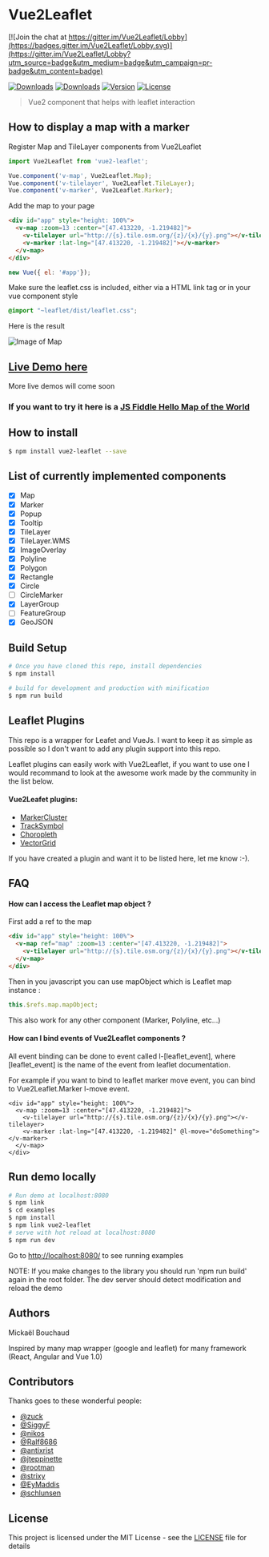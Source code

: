 # Vue2Leaflet

[![Join the chat at https://gitter.im/Vue2Leaflet/Lobby](https://badges.gitter.im/Vue2Leaflet/Lobby.svg)](https://gitter.im/Vue2Leaflet/Lobby?utm_source=badge&utm_medium=badge&utm_campaign=pr-badge&utm_content=badge)

<a href="https://travis-ci.org/KoRiGaN/Vue2Leaflet"><img src="https://travis-ci.org/KoRiGaN/Vue2Leaflet.svg?branch=master" alt="Downloads"></a>
<a href="https://www.npmjs.com/package/vue2-leaflet"><img src="https://img.shields.io/npm/dt/vue2-leaflet.svg" alt="Downloads"></a>
<a href="https://www.npmjs.com/package/vue2-leaflet"><img src="https://img.shields.io/npm/v/vue2-leaflet.svg" alt="Version"></a>
<a href="https://www.npmjs.com/package/vue2-leaflet"><img src="https://img.shields.io/npm/l/vue2-leaflet.svg" alt="License"></a>


> Vue2 component that helps with leaflet interaction


## How to display a map with a marker

Register Map and TileLayer components from Vue2Leaflet
``` javascript
import Vue2Leaflet from 'vue2-leaflet';

Vue.component('v-map', Vue2Leaflet.Map);
Vue.component('v-tilelayer', Vue2Leaflet.TileLayer);
Vue.component('v-marker', Vue2Leaflet.Marker);
```

Add the map to your page
``` html
<div id="app" style="height: 100%">
  <v-map :zoom=13 :center="[47.413220, -1.219482]">
    <v-tilelayer url="http://{s}.tile.osm.org/{z}/{x}/{y}.png"></v-tilelayer>
    <v-marker :lat-lng="[47.413220, -1.219482]"></v-marker>
  </v-map>
</div>
```

``` javascript
new Vue({ el: '#app'});
```

Make sure the leaflet.css is included, either via a HTML link tag or in your vue component style

``` css
@import "~leaflet/dist/leaflet.css";
```
Here is the result

![Image of Map](https://korigan.github.com/Vue2Leaflet/images/example_map.png)

## [Live Demo here](https://korigan.github.io/Vue2Leaflet/)

More live demos will come soon

### If you want to try it here is a [JS Fiddle Hello Map of the World](https://jsfiddle.net/Boumi/k04zpLx9/)

## How to install

``` bash
$ npm install vue2-leaflet --save
```

## List of currently implemented components

-   [x] Map
-   [x] Marker
-   [x] Popup
-   [x] Tooltip
-   [x] TileLayer
-   [x] TileLayer.WMS
-   [x] ImageOverlay
-   [x] Polyline
-   [x] Polygon
-   [x] Rectangle
-   [x] Circle
-   [ ] CircleMarker
-   [x] LayerGroup
-   [ ] FeatureGroup
-   [x] GeoJSON

## Build Setup

``` bash
# Once you have cloned this repo, install dependencies
$ npm install

# build for development and production with minification
$ npm run build

```
## Leaflet Plugins
This repo is a wrapper for Leafet and VueJs. I want to keep it as simple as possible so I don't want to add any plugin support into this repo.

Leaflet plugins can easily work with Vue2Leaflet, if you want to use one I would recommand to look at the awesome work made by the community in the list below.

#### Vue2Leafet plugins:
*  [MarkerCluster](https://github.com/jperelli/vue2-leaflet-markercluster)
*  [TrackSymbol](https://github.com/ais-one/vue2-leaflet-tracksymbol)
*  [Choropleth](https://github.com/voluntadpear/vue-choropleth)
*  [VectorGrid](https://github.com/tesselo/vue2-leaflet-vectorgrid)

If you have created a plugin and want it to be listed here, let me know :-).

## FAQ
#### How can I access the Leaflet map object ?
First add a ref to the map
``` html
<div id="app" style="height: 100%">
  <v-map ref="map" :zoom=13 :center="[47.413220, -1.219482]">
    <v-tilelayer url="http://{s}.tile.osm.org/{z}/{x}/{y}.png"></v-tilelayer>
  </v-map>
</div>
```
Then in you javascript you can use mapObject which is Leaflet map instance :
``` javascript
this.$refs.map.mapObject;
```
This also work for any other component (Marker, Polyline, etc...)

#### How can I bind events of Vue2Leaflet components ?
All event binding can be done to event called l-[leaflet_event], where [leaflet_event] is the name of the event from leaflet documentation.

For example if you want to bind to leaflet marker move event, you can bind to Vue2Leaflet.Marker l-move event.
```
<div id="app" style="height: 100%">
  <v-map :zoom=13 :center="[47.413220, -1.219482]">
    <v-tilelayer url="http://{s}.tile.osm.org/{z}/{x}/{y}.png"></v-tilelayer>
    <v-marker :lat-lng="[47.413220, -1.219482]" @l-move="doSomething"></v-marker>
  </v-map>
</div>
```
## Run demo locally
``` bash
# Run demo at localhost:8080
$ npm link
$ cd examples
$ npm install
$ npm link vue2-leaflet
# serve with hot reload at localhost:8080
$ npm run dev
```
Go to <http://localhost:8080/> to see running examples

NOTE: If you make changes to the library you should run 'npm run build' again in the root folder.
The dev server should detect modification and reload the demo
## Authors

Mickaël Bouchaud

Inspired by many map wrapper (google and leaflet) for many framework (React, Angular and Vue 1.0)

## Contributors

Thanks goes to these wonderful people:

*   [@zuck](https://github.com/zuck)
*   [@SiggyF](https://github.com/SiggyF)
*   [@nikos](https://github.com/nikos)
*   [@Ralf8686](https://github.com/Ralf8686)
*   [@antixrist](https://github.com/antixrist)
*   [@jteppinette](https://github.com/jteppinette)
*   [@rootman](https://github.com/rootman)
*   [@strixy](https://github.com/strixy)
*   [@EyMaddis](https://github.com/EyMaddis)
*   [@schlunsen](https://github.com/schlunsen)

## License

This project is licensed under the MIT License - see the [LICENSE](LICENSE) file for details
